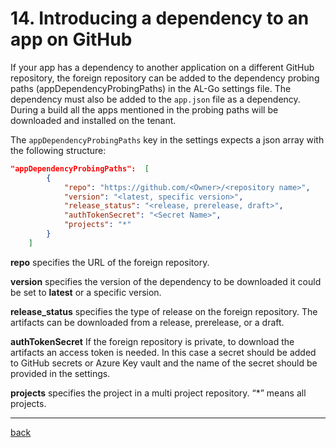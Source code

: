 # 14. Introducing a dependency to an app on GitHub

If your app has a dependency to another application on a different GitHub repository, the foreign repository can be added to the dependency probing paths (appDependencyProbingPaths) in the AL-Go settings file. The dependency must also be added to the `app.json` file as a dependency. During a build all the apps mentioned in the probing paths will be downloaded and installed on the tenant.

The `appDependencyProbingPaths` key in the settings expects a json array with the following structure:

```json
"appDependencyProbingPaths":  [
        {
            "repo": "https://github.com/<Owner>/<repository name>",
            "version": "<latest, specific version>",
            "release_status": "<release, prerelease, draft>",
            "authTokenSecret": "<Secret Name>",
            "projects": "*"
        }
    ]
```

**repo** specifies the URL of the foreign repository.

**version** specifies the version of the dependency to be downloaded it could be set to **latest** or a specific version.

**release_status** specifies the type of release on the foreign repository. The artifacts can be downloaded from a release, prerelease, or a draft.

**authTokenSecret** If the foreign repository is private, to download the artifacts an access token is needed. In this case a secret should be added to GitHub secrets or Azure Key vault and the name of the secret should be provided in the settings.

**projects** specifies the project in a multi project repository. “\*” means all projects.

______________________________________________________________________

[back](../README.md)
